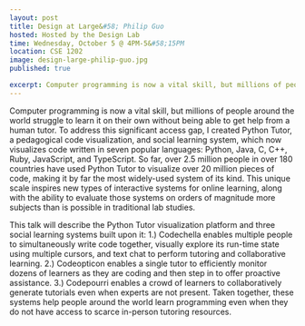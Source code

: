 ```yaml
---
layout: post
title: Design at Large&#58; Philip Guo
hosted: Hosted by the Design Lab
time: Wednesday, October 5 @ 4PM-5&#58;15PM
location: CSE 1202
image: design-large-philip-guo.jpg
published: true

excerpt: Computer programming is now a vital skill, but millions of people around the world struggle to learn it on their own without being able to get help from a human tutor. To address this significant access gap, I created Python Tutor, a pedagogical code visualization, and social learning system. This talk will describe the Python Tutor visualization platform and three social learning systems built upon it. Taken together, these systems help people around the world learn programming even when they do not have access to scarce in-person tutoring resources.
---
```

Computer programming is now a vital skill, but millions of people around the world struggle to learn it on their own without being able to get help from a human tutor. To address this significant access gap, I created Python Tutor, a pedagogical code visualization, and social learning system, which now visualizes code written in seven popular languages: Python, Java, C, C++, Ruby, JavaScript, and TypeScript. So far, over 2.5 million people in over 180 countries have used Python Tutor to visualize over 20 million pieces of code, making it by far the most widely-used system of its kind. This unique scale inspires new types of interactive systems for online learning, along with the ability to evaluate those systems on orders of magnitude more subjects than is possible in traditional lab studies. 

This talk will describe the Python Tutor visualization platform and three social learning systems built upon it: 1.) Codechella enables multiple people to simultaneously write code together, visually explore its run-time state using multiple cursors, and text chat to perform tutoring and collaborative learning. 2.) Codeopticon enables a single tutor to efficiently monitor dozens of learners as they are coding and then step in to offer proactive assistance. 3.) Codepourri enables a crowd of learners to collaboratively generate tutorials even when experts are not present. Taken together, these systems help people around the world learn programming even when they do not have access to scarce in-person tutoring resources.
